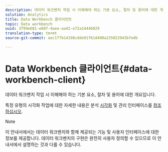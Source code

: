 ```yaml
---
description: 데이터 워크벤치 작업 시 이해해야 하는 기본 요소, 절차 및 용어에 대한 개요입니다.
solution: Analytics
title: Data Workbench 클라이언트
topic: Data workbench
uuid: 3f99e681-e68f-4aee-aa42-e72a1444b029
translation-type: tm+mt
source-git-commit: aec1f7b14198cdde91f61d490a235022943bfedb

---
```



# Data Workbench 클라이언트{#data-workbench-client}

데이터 워크벤치 작업 시 이해해야 하는 기본 요소, 절차 및 용어에 대한 개요입니다.

특정 유형의 시각화 작업에 대한 자세한 내용은 분석 [시각화](../../home/c-get-started/c-analysis-vis/c-analysis-vis.md#concept-cb5b9716d3404b2b888a55b3efec1fa5) 및 관리 인터페이스를 [참조하십시오](../../home/c-get-started/c-admin-intrf/c-admin-intrf.md#concept-855c1a91e1a948969fab592adca15f74).

>[!NOTE]
>
>이 안내서에서는 데이터 워크벤치와 함께 제공되는 기능 및 사용자 인터페이스에 대한 정보를 제공합니다. 데이터 워크벤치의 구현은 완전히 사용자 정의할 수 있으므로 이 안내서에서 설명하는 것과 다를 수 있습니다.

